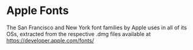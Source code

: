 # Apple Fonts
The San Francisco and New York font families by Apple uses in all of its OSs, extracted from the respective .dmg files available at https://developer.apple.com/fonts/ 